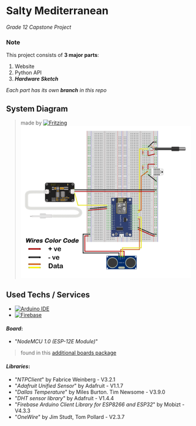 # Salty Mediterranean
*Grade 12 Capstone Project*

### Note
This project consists of **3 major parts**:
1. Website
2. Python API
3. ***Hardware Sketch***

*Each part has its own ***branch*** in this repo*

## System Diagram
> made by [![Fritzing](https://img.shields.io/badge/-Fritzing-d7332d?style=flat-square)](https://fritzing.org/)
![System Diagram](https://github.com/MikhaelMounay/salty-med/blob/70edb213d6eb5ac933b87b426cf94397d800b1fa/system_diagram.png)

## Used Techs / Services
 - [![Arduino IDE](https://img.shields.io/badge/-Arduino%20IDE-00979D?logo=Arduino&logoColor=white&style=flat-square)](https://www.arduino.cc/)
 - [![Firebase](https://img.shields.io/badge/-Firebase-FFCA28?logo=Firebase&logoColor=white&style=flat-square)](https://firebase.google.com/)

#### *Board*:
 - "*NodeMCU 1.0 (ESP-12E Module)*"

> found in this [additional boards package](http://arduino.esp8266.com/stable/package_esp8266com_index.json)

#### *Libraries*:
 - "*NTPClient*" by Fabrice Weinberg - V3.2.1
 - "*Adafruit Unified Sensor*" by Adafruit - V1.1.7
 - "*Dallas Temperature*" by Miles Burton. Tim Newsome - V3.9.0
 - "*DHT sensor library*" by Adafruit - V1.4.4
 - "*Firebase Arduino Client Library for ESP8266 and ESP32*" by Mobizt - V4.3.3
 - "*OneWire*" by Jim Studt, Tom Pollard - V2.3.7
